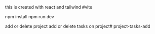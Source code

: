 this is created with react and tailwind #vite

npm install
npm run dev

add or delete project
add or delete tasks on project#   p r o j e c t - t a s k s - a d d  
 